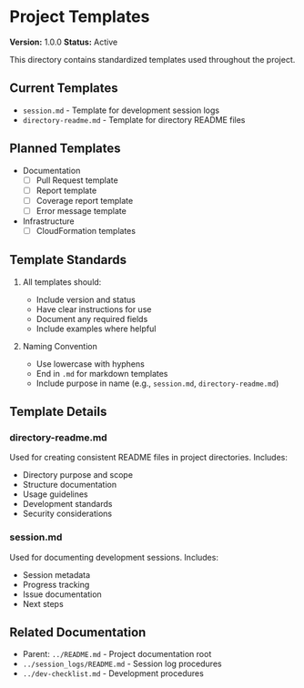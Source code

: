 # Project Templates

**Version:** 1.0.0
**Status:** Active

This directory contains standardized templates used throughout the project.

## Current Templates
- `session.md` - Template for development session logs
- `directory-readme.md` - Template for directory README files

## Planned Templates
- Documentation
  - [ ] Pull Request template
  - [ ] Report template
  - [ ] Coverage report template
  - [ ] Error message template

- Infrastructure
  - [ ] CloudFormation templates

## Template Standards
1. All templates should:
   - Include version and status
   - Have clear instructions for use
   - Document any required fields
   - Include examples where helpful

2. Naming Convention
   - Use lowercase with hyphens
   - End in `.md` for markdown templates
   - Include purpose in name (e.g., `session.md`, `directory-readme.md`)

## Template Details

### directory-readme.md
Used for creating consistent README files in project directories. Includes:
- Directory purpose and scope
- Structure documentation
- Usage guidelines
- Development standards
- Security considerations

### session.md
Used for documenting development sessions. Includes:
- Session metadata
- Progress tracking
- Issue documentation
- Next steps

## Related Documentation
- Parent: `../README.md` - Project documentation root
- `../session_logs/README.md` - Session log procedures
- `../dev-checklist.md` - Development procedures

